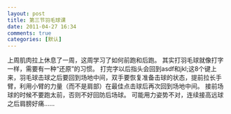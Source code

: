 ```yaml
---
layout: post
title: 第三节羽毛球课
date: 2011-04-27 16:34
comments: true
categories: [默认]
---
```

上周肌肉拉上休息了一周，这周学习了如何前跑和后跑。
其实打羽毛球就像打字一样，需要有一种“还原”的习惯。
打完字以后指头会回到asdf和jkl;这8个键上来，羽毛球击球之后要回到场地中间，双手要恢复准备击球的状态，提前拉长手臂，利用小臂的力量（而不是肩部）在最佳点击球后再次回到场地中间。
接前场球的时候不要跑太前，否则不好回防后场球。
可能用力姿势不对，连续接高远球之后肩膀好痛……
